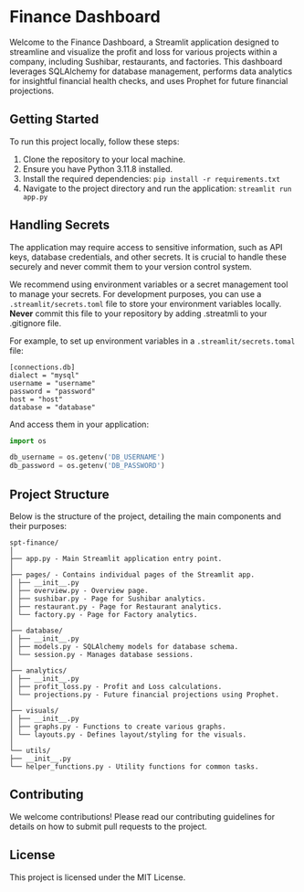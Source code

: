 # Finance Dashboard

Welcome to the Finance Dashboard, a Streamlit application designed to streamline and visualize the profit and loss for various projects within a company, including Sushibar, restaurants, and factories. This dashboard leverages SQLAlchemy for database management, performs data analytics for insightful financial health checks, and uses Prophet for future financial projections.

## Getting Started

To run this project locally, follow these steps:

1. Clone the repository to your local machine.
2. Ensure you have Python 3.11.8 installed.
3. Install the required dependencies:
    `pip install -r requirements.txt`
4. Navigate to the project directory and run the application:
    `streamlit run app.py`


## Handling Secrets

The application may require access to sensitive information, such as API keys, database credentials, and other secrets. It is crucial to handle these securely and never commit them to your version control system.

We recommend using environment variables or a secret management tool to manage your secrets. For development purposes, you can use a `.streamlit/secrets.toml` file to store your environment variables locally. **Never** commit this file to your repository by adding .streatmli to your .gitignore file.

For example, to set up environment variables in a `.streamlit/secrets.tomal` file:

```
[connections.db]
dialect = "mysql"
username = "username"
password = "password"
host = "host"
database = "database"
```

And access them in your application:

```python
import os

db_username = os.getenv('DB_USERNAME')
db_password = os.getenv('DB_PASSWORD')
```

## Project Structure

Below is the structure of the project, detailing the main components and their purposes:
```
spt-finance/
│
├── app.py - Main Streamlit application entry point.
│
├── pages/ - Contains individual pages of the Streamlit app.
│ ├── __init__.py
│ ├── overview.py - Overview page.
│ ├── sushibar.py - Page for Sushibar analytics.
│ ├── restaurant.py - Page for Restaurant analytics.
│ └── factory.py - Page for Factory analytics.
│
├── database/
│ ├── __init__.py
│ ├── models.py - SQLAlchemy models for database schema.
│ └── session.py - Manages database sessions.
│
├── analytics/
│ ├── __init__.py
│ ├── profit_loss.py - Profit and Loss calculations.
│ └── projections.py - Future financial projections using Prophet.
│
├── visuals/
│ ├── __init__.py
│ ├── graphs.py - Functions to create various graphs.
│ └── layouts.py - Defines layout/styling for the visuals.
│
└── utils/
├── __init__.py
└── helper_functions.py - Utility functions for common tasks.
```

## Contributing

We welcome contributions! Please read our contributing guidelines for details on how to submit pull requests to the project.

## License

This project is licensed under the MIT License.
